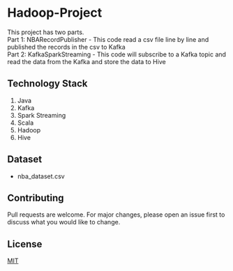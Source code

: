 # Hadoop-Project

This project has two parts. <br>
Part 1: NBARecordPublisher - This code read a csv file line by line and published the records in the csv to Kafka <br>
Part 2: KafkaSparkStreaming - This code will subscribe to a Kafka topic and read the data from the Kafka and store the data to Hive

## Technology Stack
1. Java
2. Kafka
3. Spark Streaming
4. Scala
5. Hadoop
6. Hive

## Dataset
- nba_dataset.csv


## Contributing
Pull requests are welcome. For major changes, please open an issue first to discuss what you would like to change.

## License
[MIT](https://choosealicense.com/licenses/mit/)
